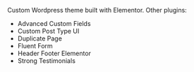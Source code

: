 Custom Wordpress theme built with Elementor.
Other plugins:
- Advanced Custom Fields
- Custom Post Type UI
- Duplicate Page
- Fluent Form
- Header Footer Elementor
- Strong Testimonials
